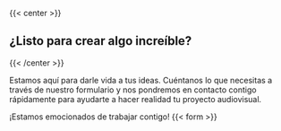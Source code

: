 ---
---
{{< center >}}

## ¿Listo para crear algo increíble?

{{< /center >}}

Estamos aquí para darle vida a tus ideas. Cuéntanos lo que necesitas a través de nuestro formulario y nos pondremos en contacto contigo rápidamente para ayudarte a hacer realidad tu proyecto audiovisual.

¡Estamos emocionados de trabajar contigo!
{{< form >}}
